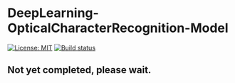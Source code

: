 # DeepLearning-OpticalCharacterRecognition-Model

[![License: MIT](https://img.shields.io/badge/license-MIT-yellow)](https://github.com/Frederisk/DeepLearning-OpticalCharacterRecognition-Model/blob/main/LICENSE.txt)
[![Build status](https://ci.appveyor.com/api/projects/status/jwr9263mucsg5j1k?svg=true)](https://ci.appveyor.com/project/Frederisk/deeplearning-opticalcharacterrecognition-model)

## Not yet completed, please wait.
